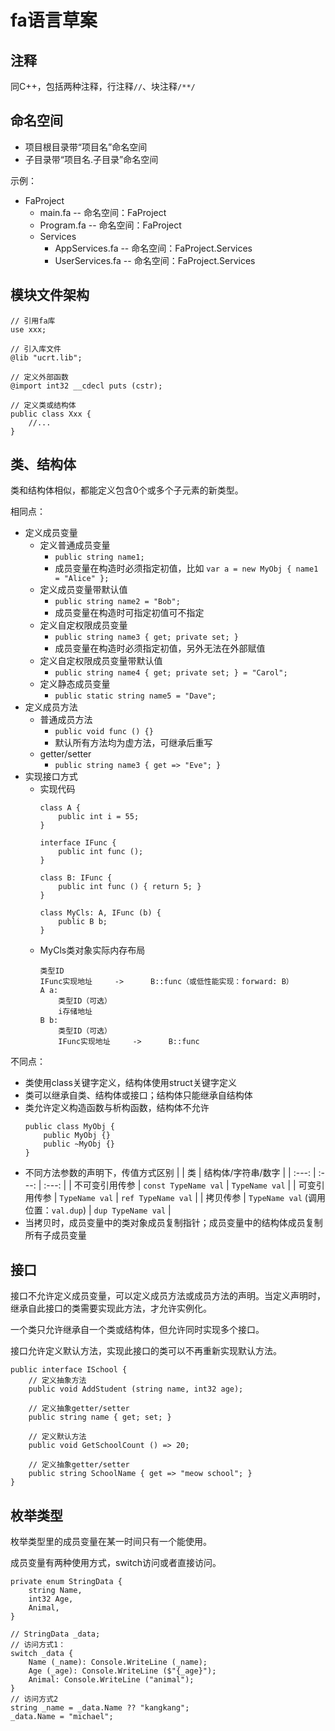 # fa语言草案

## 注释

同C++，包括两种注释，行注释`//`、块注释`/**/`

## 命名空间

- 项目根目录带“项目名”命名空间
- 子目录带“项目名.子目录”命名空间

示例：

- FaProject
	+ main.fa               -- 命名空间：FaProject
	+ Program.fa            -- 命名空间：FaProject
	+ Services
		* AppServices.fa    -- 命名空间：FaProject.Services
		* UserServices.fa   -- 命名空间：FaProject.Services

## 模块文件架构

```fa
// 引用fa库
use xxx;

// 引入库文件
@lib "ucrt.lib";

// 定义外部函数
@import int32 __cdecl puts (cstr);

// 定义类或结构体
public class Xxx {
	//...
}
```

## 类、结构体

类和结构体相似，都能定义包含0个或多个子元素的新类型。

相同点：

- 定义成员变量
	+ 定义普通成员变量
		* `public string name1;`
		* 成员变量在构造时必须指定初值，比如 `var a = new MyObj { name1 = "Alice" };`
	+ 定义成员变量带默认值
		* `public string name2 = "Bob";`
		* 成员变量在构造时可指定初值可不指定
	+ 定义自定权限成员变量
		* `public string name3 { get; private set; }`
		* 成员变量在构造时必须指定初值，另外无法在外部赋值
	+ 定义自定权限成员变量带默认值
		* `public string name4 { get; private set; } = "Carol";`
	+ 定义静态成员变量
		* `public static string name5 = "Dave";`
- 定义成员方法
	+ 普通成员方法
		* `public void func () {}`
		* 默认所有方法均为虚方法，可继承后重写
	+ getter/setter
		* `public string name3 { get => "Eve"; }`
- 实现接口方式
	+ 实现代码
		```fa
		class A {
			public int i = 55;
		}

		interface IFunc {
			public int func ();
		}

		class B: IFunc {
			public int func () { return 5; }
		}

		class MyCls: A, IFunc (b) {
			public B b;
		}
		```
	+ MyCls类对象实际内存布局
		```
		类型ID
		IFunc实现地址     ->      B::func（或低性能实现：forward: B）
		A a:
			类型ID（可选）
			i存储地址
		B b:
			类型ID（可选）
			IFunc实现地址     ->      B::func
		```

不同点：

- 类使用class关键字定义，结构体使用struct关键字定义
- 类可以继承自类、结构体或接口；结构体只能继承自结构体
- 类允许定义构造函数与析构函数，结构体不允许
	```fa
	public class MyObj {
		public MyObj {}
		public ~MyObj {}
	}
	```
- 不同方法参数的声明下，传值方式区别
	| | 类 | 结构体/字符串/数字 |
	| :---: | :---: | :---: |
	| 不可变引用传参 | `const TypeName val` | `TypeName val` |
	| 可变引用传参 | `TypeName val` | `ref TypeName val`  |
	| 拷贝传参 | `TypeName val` (调用位置：`val.dup`) | `dup TypeName val` |
- 当拷贝时，成员变量中的类对象成员复制指针；成员变量中的结构体成员复制所有子成员变量

## 接口

接口不允许定义成员变量，可以定义成员方法或成员方法的声明。当定义声明时，继承自此接口的类需要实现此方法，才允许实例化。

一个类只允许继承自一个类或结构体，但允许同时实现多个接口。

接口允许定义默认方法，实现此接口的类可以不再重新实现默认方法。

```fa
public interface ISchool {
	// 定义抽象方法
	public void AddStudent (string name, int32 age);

	// 定义抽象getter/setter
	public string name { get; set; }

	// 定义默认方法
	public void GetSchoolCount () => 20;

	// 定义抽象getter/setter
	public string SchoolName { get => "meow school"; }
}
```

## 枚举类型

枚举类型里的成员变量在某一时间只有一个能使用。

成员变量有两种使用方式，switch访问或者直接访问。

```fa
private enum StringData {
	string Name,
	int32 Age,
	Animal,
}

// StringData _data;
// 访问方式1：
switch _data {
	Name (_name): Console.WriteLine (_name);
	Age (_age): Console.WriteLine ($"{_age}");
	Animal: Console.WriteLine ("animal");
}
// 访问方式2
string _name = _data.Name ?? "kangkang";
_data.Name = "michael";
```
